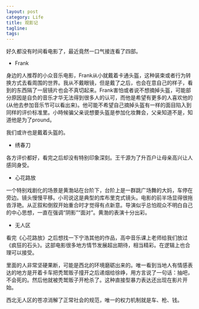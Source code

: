 ```yaml
---
layout: post
category: Life
title: 观影记
tagline:
tags:
---
```

好久都没有时间看电影了，最近竟然一口气接连看了四部。

+ Frank

身边的人推荐的小众音乐电影，Frank从小就戴着卡通头盔，这种装束或者行为转换方式去看周围的世界。我从不戴眼镜，但是戴了之后，也会在意自己的样子，看到的东西隔了一层镜片也会不真切起来。Frank害怕或者说不想摘掉头盔，可能部分原因是自负的音乐才华无法得到很多人的认可，而他是希望有更多的人喜欢他的(从他去参加音乐节可以看出来)。他可能不希望自己摘掉头盔有一样的面目陷入到同样的评价标准里。小時候骗父亲说想要头盔是参加化妆舞会，父亲知道不是，知道他是为了pround。

我们或许也是戴着头盔的。

+ 绣春刀

各方评价都好，看完之后却没有特别印象深刻。王千源为了升百户让母亲高兴让人感同身受。

+ 心花路放

一个特别戏剧化的场景是黄渤站在台阶下，台阶上是一群跳广场舞的大妈，车停在旁边。镜头慢慢平移。小司说这是典型的库布里克式镜头。电影的前半场显得很拖沓浮艳。从正叙和倒叙开始重合时才觉得有点新意。导演似乎总怕观众不明白自己的中心思想，一直在强调“阴影”“面对”。黄渤的表演十分出彩。

+ 无人区

看完《心花路放》之后想找一下宁浩其他的作品，高中音乐课上老师给我们放过《疯狂的石头》。这部电影很多地方情节发展超出期待，相当精彩。在逻辑上也合理可以接受。

里面的人非常坚硬果断，可能是西北的环境磨砺出来的。唯一看到当地人有情感表达的地方是开着卡车把秃鹫贩子撞开之后递烟给徐峥，用方言说了一句话：抽吧，不会死的。然后他就被秃鹫贩子开枪杀了。这种直接型暴力表达还出现在影片开始。

西北无人区的苍凉消解了正常社会的规范，唯一的权力机制就是车、枪、钱。
